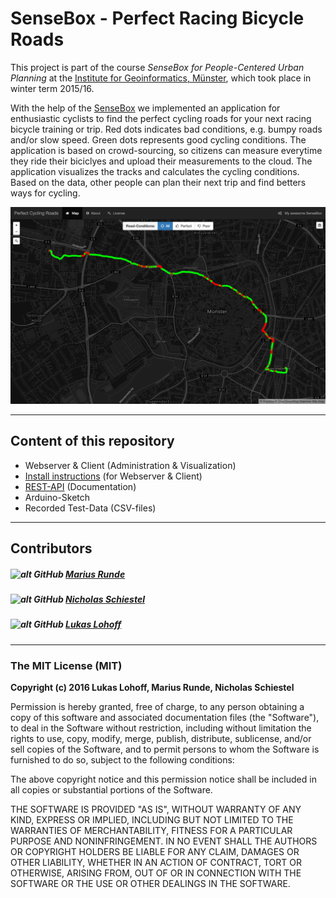# SenseBox - Perfect Racing Bicycle Roads

This project is part of the course *SenseBox for People-Centered Urban Planning* at the [Institute for Geoinformatics, Münster](https://www.uni-muenster.de/Geoinformatics/en/index.html), which took place in winter term 2015/16.

With the help of the [SenseBox](http://www.sensebox.de) we implemented an application for enthusiastic cyclists to find the perfect cycling roads for your next racing bicycle training or trip. Red dots indicates bad conditions, e.g. bumpy roads and/or slow speed. Green dots represents good cycling conditions. The application is based on crowd-sourcing, so citizens can measure everytime they ride their biciclyes and upload their measurements to the cloud. The application visualizes the tracks and calculates the cycling conditions. Based on the data, other people can plan their next trip and find betters ways for cycling. 

![Application](Server/public/img/application.png)

***

## Content of this repository

* Webserver & Client (Administration & Visualization) 
* [Install instructions](Server/README.md) (for Webserver & Client)
* [REST-API](API.md) (Documentation)
* Arduino-Sketch
* Recorded Test-Data (CSV-files)

***

## Contributors

##### ![alt GitHub](http://i.imgur.com/0o48UoR.png") [Marius Runde](https://github.com/mrunde)
##### ![alt GitHub](http://i.imgur.com/0o48UoR.png") [Nicholas Schiestel](https://github.com/nicho90)
##### ![alt GitHub](http://i.imgur.com/0o48UoR.png") [Lukas Lohoff](https://github.com/LukasLohoff)

***

### The MIT License (MIT)

**Copyright (c) 2016 Lukas Lohoff, Marius Runde, Nicholas Schiestel**

Permission is hereby granted, free of charge, to any person obtaining a copy
of this software and associated documentation files (the "Software"), to deal
in the Software without restriction, including without limitation the rights
to use, copy, modify, merge, publish, distribute, sublicense, and/or sell
copies of the Software, and to permit persons to whom the Software is
furnished to do so, subject to the following conditions:

The above copyright notice and this permission notice shall be included in all
copies or substantial portions of the Software.

THE SOFTWARE IS PROVIDED "AS IS", WITHOUT WARRANTY OF ANY KIND, EXPRESS OR
IMPLIED, INCLUDING BUT NOT LIMITED TO THE WARRANTIES OF MERCHANTABILITY,
FITNESS FOR A PARTICULAR PURPOSE AND NONINFRINGEMENT. IN NO EVENT SHALL THE
AUTHORS OR COPYRIGHT HOLDERS BE LIABLE FOR ANY CLAIM, DAMAGES OR OTHER
LIABILITY, WHETHER IN AN ACTION OF CONTRACT, TORT OR OTHERWISE, ARISING FROM,
OUT OF OR IN CONNECTION WITH THE SOFTWARE OR THE USE OR OTHER DEALINGS IN THE
SOFTWARE.
